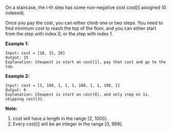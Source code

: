 On a staircase, the i-th step has some non-negative cost cost[i] assigned (0 indexed).

Once you pay the cost, you can either climb one or two steps. You need to find minimum cost to reach the top of the floor, and you can either start from the step with index 0, or the step with index 1.

**Example 1:**
```
Input: cost = [10, 15, 20]
Output: 15
Explanation: Cheapest is start on cost[1], pay that cost and go to the top.
```
**Example 2:**
```
Input: cost = [1, 100, 1, 1, 1, 100, 1, 1, 100, 1]
Output: 6
Explanation: Cheapest is start on cost[0], and only step on 1s, skipping cost[3].
```
**Note:**
1. cost will have a length in the range [2, 1000].
2. Every cost[i] will be an integer in the range [0, 999].

